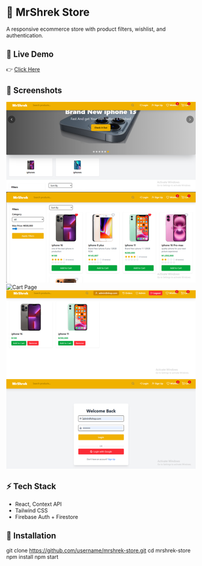 # 🛒 MrShrek Store
A responsive ecommerce store with product filters, wishlist, and authentication.

## 🔗 Live Demo
👉 [Click Here](https://mrshrek-store.vercel.app)

## 📸 Screenshots
![Homepage](./src/Screenshots/Home.png)
![Product Page](./src/Screenshots/products.png)
![Cart Page](./src/Screenshots/cart.pns)
![Wishlist](./src/Screenshots/wishlist.png)
![Login Page](./src/Screenshots/Login.png)

## ⚡ Tech Stack
- React, Context API
- Tailwind CSS
- Firebase Auth + Firestore

## 🚀 Installation
git clone https://github.com/username/mrshrek-store.git
cd mrshrek-store
npm install
npm start
